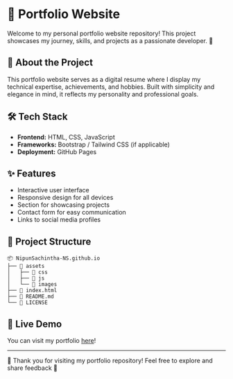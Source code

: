 # 🌟 Portfolio Website

Welcome to my personal portfolio website repository! This project showcases my journey, skills, and projects as a passionate developer. 🌟

## 🚀 About the Project
This portfolio website serves as a digital resume where I display my technical expertise, achievements, and hobbies. Built with simplicity and elegance in mind, it reflects my personality and professional goals.

## 🛠️ Tech Stack
- **Frontend:** HTML, CSS, JavaScript
- **Frameworks:** Bootstrap / Tailwind CSS (if applicable)
- **Deployment:** GitHub Pages

## ✨ Features
- Interactive user interface
- Responsive design for all devices
- Section for showcasing projects
- Contact form for easy communication
- Links to social media profiles

## 📂 Project Structure
```
📦 NipunSachintha-NS.github.io
├── 📁 assets
│   ├── 📁 css
│   ├── 📁 js
│   └── 📁 images
├── 📄 index.html
├── 📄 README.md
└── 📄 LICENSE
```

## 🔗 Live Demo
You can visit my portfolio [here](https://nipunsachintha-ns.github.io/)!

---

🌟 Thank you for visiting my portfolio repository! Feel free to explore and share feedback 🚀
